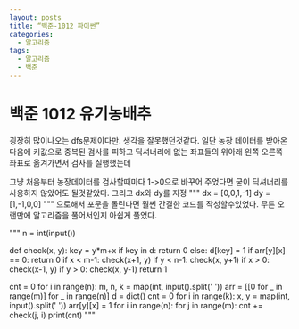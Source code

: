 ```yaml
---
layout: posts
title: “백준-1012 파이썬”
categories:
  - 알고리즘
tags:
  - 알고리즘
  - 백준
---
```


# 백준 1012 유기농배추

굉장히 많이나오는 dfs문제이다만. 생각을 잘못했던것같다.
일단 농장 데이터를 받아온다음에 키값으로 중복된 검사를 피하고
딕셔너리에 없는 좌표들의 위아래 왼쪽 오른쪽 좌표로 옮겨가면서 검사를 실행했는데

그냥 처음부터 농장데이터를 검사할때마다 1->0으로 바꾸어 주었다면 굳이 딕셔너리를 사용하지 않았어도 될것같았다.
그리고 dx와 dy를 지정 
"""
  dx = [0,0,1,-1]
  dy = [1,-1,0,0]
"""
으로해서 포문을 돌린다면 훨씬 간결한 코드를 작성할수있었다.
무튼 오랜만에 알고리즘을 풀어서인지 아쉽게 풀었다.


"""
  n = int(input())

  def check(x, y):
      key = y*m+x
      if key in d:
          return 0
      else:
          d[key] = 1
          if arr[y][x] == 0:
              return 0
      if x < m-1:
          check(x+1, y)
      if y < n-1:
          check(x, y+1)
      if x > 0:
          check(x-1, y)
      if y > 0:
          check(x, y-1)
      return 1


  cnt = 0
  for i in range(n):
      m, n, k = map(int, input().split(' '))
      arr = [[0 for _ in range(m)] for _ in range(n)]
      d = dict()
      cnt = 0
      for i in range(k):
          x, y = map(int, input().split(' '))
          arr[y][x] = 1
      for i in range(n):
          for j in range(m):
              cnt += check(j, i)
      print(cnt)
"""
